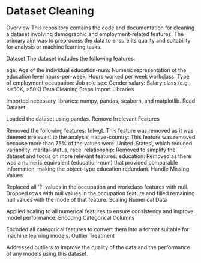 # Dataset Cleaning


Overview
This repository contains the code and documentation for cleaning a dataset involving demographic and employment-related features. The primary aim was to preprocess the data to ensure its quality and suitability for analysis or machine learning tasks.

Dataset
The dataset includes the following features:

age: Age of the individual
education-num: Numeric representation of the education level
hours-per-week: Hours worked per week
workclass: Type of employment
occupation: Job role
sex: Gender
salary: Salary class (e.g., <=50K, >50K)
Data Cleaning Steps
Import Libraries

Imported necessary libraries: numpy, pandas, seaborn, and matplotlib.
Read Dataset

Loaded the dataset using pandas.
Remove Irrelevant Features

Removed the following features:
fnlwgt: This feature was removed as it was deemed irrelevant to the analysis.
native-country: This feature was removed because more than 75% of the values were 'United-States', which reduced variability.
marital-status, race, relationship: Removed to simplify the dataset and focus on more relevant features.
education: Removed as there was a numeric equivalent (education-num) that provided comparable information, making the object-type education redundant.
Handle Missing Values

Replaced all '?' values in the occupation and workclass features with null.
Dropped rows with null values in the occupation feature and filled remaining null values with the mode of that feature.
Scaling Numerical Data

Applied scaling to all numerical features to ensure consistency and improve model performance.
Encoding Categorical Columns

Encoded all categorical features to convert them into a format suitable for machine learning models.
Outlier Treatment

Addressed outliers to improve the quality of the data and the performance of any models using this dataset.
